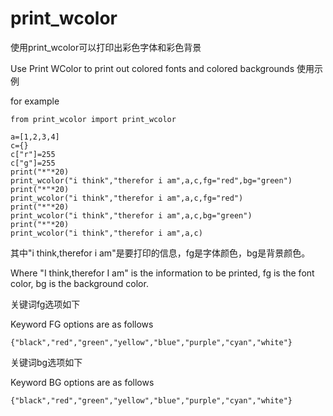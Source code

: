# print_wcolor
使用print_wcolor可以打印出彩色字体和彩色背景

Use Print WColor to print out colored fonts and colored backgrounds
使用示例

for example

```
from print_wcolor import print_wcolor

a=[1,2,3,4]
c={}
c["r"]=255
c["g"]=255
print("*"*20)
print_wcolor("i think","therefor i am",a,c,fg="red",bg="green")
print("*"*20)
print_wcolor("i think","therefor i am",a,c,fg="red")
print("*"*20)
print_wcolor("i think","therefor i am",a,c,bg="green")
print("*"*20)
print_wcolor("i think","therefor i am",a,c)
```


其中"i think,therefor i am"是要打印的信息，fg是字体颜色，bg是背景颜色。

Where "I think,therefor I am" is the information to be printed, fg is the font color, bg is the background color.

关键词fg选项如下

Keyword FG options are as follows

```
{"black","red","green","yellow","blue","purple","cyan","white"}
```


关键词bg选项如下

Keyword BG options are as follows

```
{"black","red","green","yellow","blue","purple","cyan","white"}
```

